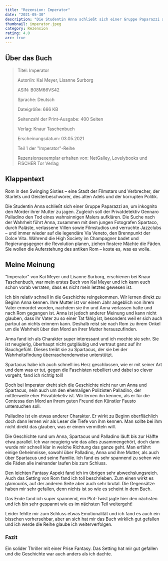 ```yaml
---
title: "Rezension: Imperator"
date: "2021-05-30"
description: "Die Studentin Anna schließt sich einer Gruppe Paparazzi an, um inkognito den Mörder ihrer Mutter zu jagen. Zugleich soll der Privatdetektiv Gennaro Palladino den Tod eines wahnsinnigen Malers aufklären."
thumbnail: imperator.jpeg
category: Rezension
rating: 4.0
arc: true
---
```


## Über das Buch
> Titel: Imperator
>
> Autor/in: Kai Meyer, Lisanne Surborg
>
> ASIN: B08M66VS42
>
> Sprache: Deutsch
>
> Dateigröße: 666 KB
>
> Seitenzahl der Print-Ausgabe: 400 Seiten
>
> Verlag: Knaur Taschenbuch
>
> Erscheinungsdatum: 03.05.2021
>
> Teil 1 der "Imperator"-Reihe
>
> Rezensionsexemplar erhalten von: NetGalley, Lovelybooks und FISCHER Tor Verlag

## Klappentext
Rom in den Swinging Sixties – eine Stadt der Filmstars und Verbrecher, der Starlets und Geisterbeschwörer, des alten Adels und der korrupten Politik.

Die Studentin Anna schließt sich einer Gruppe Paparazzi an, um inkognito den Mörder ihrer Mutter zu jagen. Zugleich soll der Privatdetektiv Gennaro Palladino den Tod eines wahnsinnigen Malers aufklären.
Die Suche nach der Wahrheit führt Anna, zusammen mit dem jungen Fotografen Spartaco, durch Paläste, verlassene Villen sowie Filmstudios und verruchte Jazzclubs – und immer wieder auf die legendäre Via Veneto, den Brennpunkt der Dolce Vita. Während die High Society im Champagner badet und Regierungsgegner die Revolution planen, ziehen finstere Mächte die Fäden. Sie wollen die Auferstehung des antiken Rom – koste es, was es wolle.

## Meine Meinung
"Imperator" von Kai Meyer und Lisanne Surborg, erschienen bei Knaur Taschenbuch, war mein erstes Buch von Kai Meyer und ich kann euch schon vorab verraten, dass es nicht mein letztes gewesen ist.

Ich bin relativ schnell in die Geschichte reingekommen. Wir lernen direkt zu Beginn Anna kennen. Ihre Mutter ist vor einem Jahr angeblich von ihrem Vater ermordet worden, nachdem sie ihn und Anna verlassen hatte und nach Rom gegangen ist.
Anna ist jedoch anderer Meinung und kann nicht glauben, dass ihr Vater zu so einer Tat fähig ist, besonders weil er sich auch partout an nichts erinnern kann. Deshalb reist sie nach Rom zu ihrem Onkel um die Wahrheit über den Mord an ihrer Mutter herauszufinden.

Anna fand ich als Charakter super interessant und ich mochte sie sehr. Sie ist neugierig, überhaupt nicht gutgläubig und vertraut ganz auf ihr Bauchgefühl. Dieses treibt sie zu Spartacus, der sie bei der Wahrheitsfindung überraschenderweise unterstützt.

Spartacus habe ich auch schnell ins Herz geschlossen, wie er mit seiner Art und dem was er tut, gegen die Faschisten rebelliert und dabei so clever vorgeht, fand ich richtig toll!

Doch bei Imperator dreht sich die Geschichte nicht nur um Anna und Spartacus, nein auch um den ehemaligen Polizisten Palladino, der mittlerweile eher Privatdeketiv ist. Wir lernen ihn kennen, als er für die Contessa den Mord an ihrem guten Freund den Künstler Fausto untersuchen soll.

Palladino ist ein etwas anderer Charakter. Er wirkt zu Beginn oberflächlich doch dann lernen wir als Leser die Tiefe von ihm kennen. Man sollte bei ihm nicht direkt das glauben, was er einem vermitteln will.

Die Geschichte rund um Anna, Spartacus und Palladino läuft bis zur Hälfte etwa parallel. Ich war neugierig wie das alles zusammengehört, doch dann wurde mir schnell klar in welche Richtung das ganze geht. Man erfährt einige Geheimnisse, sowohl über Palladino, Anna und ihre Mutter, als auch über Spartacus und seine Familie. Ich fand es sehr spannend zu sehen wie die Fäden alle ineinander laufen bis zum Schluss.

Den leichten Fantasy Aspekt fand ich im übrigen sehr abwechslungsreich. Auch das Setting von Rom fand ich toll beschrieben. Zum einen wirkt es glamourös, auf der anderen Seite aber auch sehr brutal. Die Gegensätze haben mir sehr gefallen, denn nichts ist so wie es scheint in dem Buch.

Das Ende fand ich super spannend, ein Plot-Twist jagte hier den nächsten und ich bin sehr gespannt wie es im nächsten Teil weitergeht!

Leider fehlte mir zum Schluss etwas Emotionalität und ich fand es auch ein bisschen vorhersehbar, aber an sich hat mir das Buch wirklich gut gefallen und ich werde die Reihe glaube ich weiterverfolgen.

### Fazit
Ein solider Thriller mit einer Prise Fantasy. Das Setting hat mir gut gefallen und die Geschichte war auch anders als ich dachte.